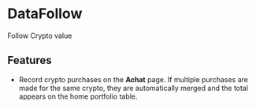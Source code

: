 # DataFollow
Follow Crypto value

## Features

- Record crypto purchases on the **Achat** page. If multiple purchases are made for the same crypto, they are automatically merged and the total appears on the home portfolio table.

